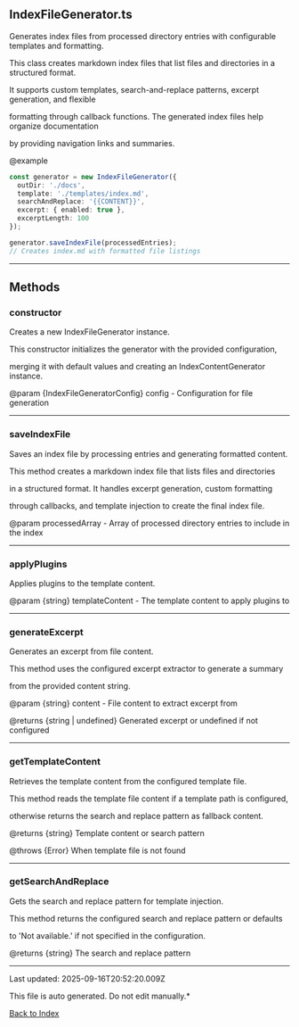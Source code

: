 ## IndexFileGenerator.ts





 Generates index files from processed directory entries with configurable templates and formatting.



 This class creates markdown index files that list files and directories in a structured format.

 It supports custom templates, search-and-replace patterns, excerpt generation, and flexible

 formatting through callback functions. The generated index files help organize documentation

 by providing navigation links and summaries.



 @example

 ```typescript
 const generator = new IndexFileGenerator({
   outDir: './docs',
   template: './templates/index.md',
   searchAndReplace: '{{CONTENT}}',
   excerpt: { enabled: true },
   excerptLength: 100
 });

 generator.saveIndexFile(processedEntries);
 // Creates index.md with formatted file listings
 ```
 



---



## Methods



### **constructor**

 Creates a new IndexFileGenerator instance.



 This constructor initializes the generator with the provided configuration,

 merging it with default values and creating an IndexContentGenerator instance.



 @param {IndexFileGeneratorConfig} config - Configuration for file generation

 



---



### **saveIndexFile**

 Saves an index file by processing entries and generating formatted content.



 This method creates a markdown index file that lists files and directories

 in a structured format. It handles excerpt generation, custom formatting

 through callbacks, and template injection to create the final index file.



 @param processedArray - Array of processed directory entries to include in the index

 



---



### **applyPlugins**

 Applies plugins to the template content.



 @param {string} templateContent - The template content to apply plugins to

 



---



### **generateExcerpt**

 Generates an excerpt from file content.



 This method uses the configured excerpt extractor to generate a summary

 from the provided content string.



 @param {string} content - File content to extract excerpt from

 @returns {string | undefined} Generated excerpt or undefined if not configured

 



---



### **getTemplateContent**

 Retrieves the template content from the configured template file.



 This method reads the template file content if a template path is configured,

 otherwise returns the search and replace pattern as fallback content.



 @returns {string} Template content or search pattern

 @throws {Error} When template file is not found

 



---



### **getSearchAndReplace**

 Gets the search and replace pattern for template injection.



 This method returns the configured search and replace pattern or defaults

 to 'Not available.' if not specified in the configuration.



 @returns {string} The search and replace pattern

 



---



Last updated: 2025-09-16T20:52:20.009Z



This file is auto generated. Do not edit manually.*



[Back to Index](./index.md)